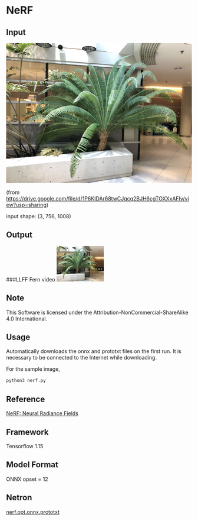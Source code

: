 # NeRF

## Input
![Input](./data/nerf_llff_data/images_4/image000.png)

(from https://drive.google.com/file/d/1P6KIDAr68twCJqcq2BJH6cgTOXXxAFIv/view?usp=sharing)

input shape: (3, 756, 1008)

## Output
###LLFF Fern video
![Output](./data/nerf_llff_data/output/sample.gif)


## Note

This Software is licensed under the Attribution-NonCommercial-ShareAlike 4.0 International.

## Usage
Automatically downloads the onnx and prototxt files on the first run.
It is necessary to be connected to the Internet while downloading.

For the sample image,
``` bash
python3 nerf.py 
```

## Reference
[NeRF: Neural Radiance Fields](https://github.com/bmild/nerf)

## Framework
Tensorflow 1.15

## Model Format
ONNX opset = 12

## Netron

[nerf.opt.onnx.prototxt](https://netron.app/?url=https://storage.googleapis.com/ailia-models/nerf/nerf.opt.onnx.prototxt)
